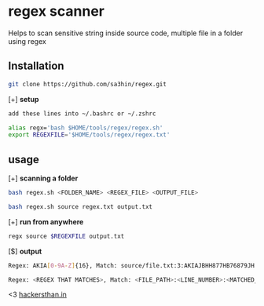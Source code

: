 # regex scanner
Helps to scan sensitive string inside source code, multiple file in a folder using regex


## Installation
```bash
git clone https://github.com/sa3hin/regex.git
```

[+] **setup**  
```bash
add these lines into ~/.bashrc or ~/.zshrc

alias regx='bash $HOME/tools/regex/regex.sh'
export REGEXFILE='$HOME/tools/regex/regex.txt'
```


## usage

[+] **scanning a folder**  
```bash
bash regex.sh <FOLDER_NAME> <REGEX_FILE> <OUTPUT_FILE>

bash regex.sh source regex.txt output.txt
```

[+] **run from anywhere**
```bash
regx source $REGEXFILE output.txt
```

[$] **output**
```bash
Regex: AKIA[0-9A-Z]{16}, Match: source/file.txt:3:AKIAJBHH877HB76879JH

Regex: <REGEX THAT MATCHES>, Match: <FILE_PATH>:<LINE_NUMBER>:<MATCHED_STRING>
```

<3 [hackersthan.in](https://hackersthan.in)

